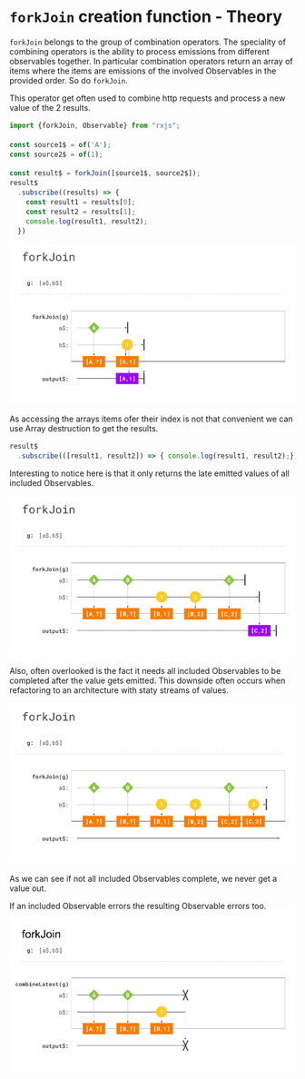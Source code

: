 # `forkJoin` creation function - Theory

`forkJoin` belongs to the group of combination operators. 
The speciality of combining operators is the ability to process emissions from different observables together.
In particular combination operators return an array of items where the items are
emissions of the involved Observables in the provided order. So do `forkJoin`.

This operator get often used to combine http requests and process a new value of the 2 results.

```Typescript
import {forkJoin, Observable} from "rxjs";

const source1$ = of('A');
const source2$ = of(1);

const result$ = forkJoin([source1$, source2$]);
result$
  .subscribe((results) => {
    const result1 = results[0];
    const result2 = results[1];
    console.log(result1, result2);
  })        
```
![forkJoin http calls](./assets/images/Reactive-architecture-and-ux-patterns_angular_combination-operators-forkJoin-http_michael-hladky.png)

As accessing the arrays items ofer their index is not that convenient we can use Array destruction to get the results.

```Typescript
result$
  .subscribe(([result1, result2]) => { console.log(result1, result2);})
```

Interesting to notice here is that it only returns the late emitted values of all included Observables.

![forkJoin all complete last](./assets/images/Reactive-architecture-and-ux-patterns_angular_combination-operators-forkJoin-emit-all-last_michael-hladky.png)

Also, often overlooked is the fact it needs all included Observables to be completed after the value gets emitted.
This downside often occurs when refactoring to an architecture with staty streams of values.

![forkJoin no emission if not all complete](./assets/images/Reactive-architecture-and-ux-patterns_angular_combination-operators-forkJoin-emit-after-all-complete_michael-hladky.png)


As we can see if not all included Observables complete, we never get a value out.

If an included Observable errors the resulting Observable errors too.
![forkJoin error](./assets/images/Reactive-architecture-and-ux-patterns_angular_combination-operators-forkJoin-error_michael-hladky.png)
